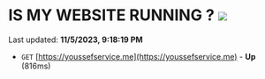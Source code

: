 # IS MY WEBSITE RUNNING ? [![](https://img.shields.io/static/v1?label=Sponsor&message=%E2%9D%A4&logo=GitHub&color=%23fe8e86)](https://github.com/sponsors/<username>)

Last updated: **11/5/2023, 9:18:19 PM**

- `GET` [https://youssefservice.me](https://youssefservice.me) - **Up** (816ms)
